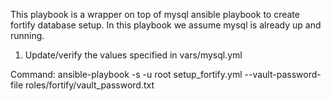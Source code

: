 This playbook is a wrapper on top of mysql ansible playbook to create fortify database setup. In this playbook we assume mysql is already up and running.

1. Update/verify the values specified in vars/mysql.yml

Command: ansible-playbook -s -u root setup_fortify.yml --vault-password-file roles/fortify/vault_password.txt 
